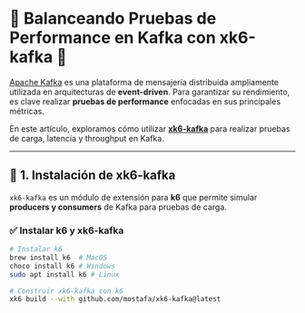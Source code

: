# 📌 Balanceando Pruebas de Performance en Kafka con xk6-kafka 🚀

[Apache Kafka](https://kafka.apache.org/) es una plataforma de mensajería distribuida ampliamente utilizada en arquitecturas de **event-driven**. Para garantizar su rendimiento, es clave realizar **pruebas de performance** enfocadas en sus principales métricas.

En este artículo, exploramos cómo utilizar **[xk6-kafka](https://github.com/mostafa/xk6-kafka)** para realizar pruebas de carga, latencia y throughput en Kafka.

---

## 🔹 1. **Instalación de xk6-kafka**
`xk6-kafka` es un módulo de extensión para **k6** que permite simular **producers y consumers** de Kafka para pruebas de carga.

### ✅ **Instalar k6 y xk6-kafka**
```sh
# Instalar k6
brew install k6  # MacOS
choco install k6 # Windows
sudo apt install k6 # Linux

# Construir xk6-kafka con k6
xk6 build --with github.com/mostafa/xk6-kafka@latest
